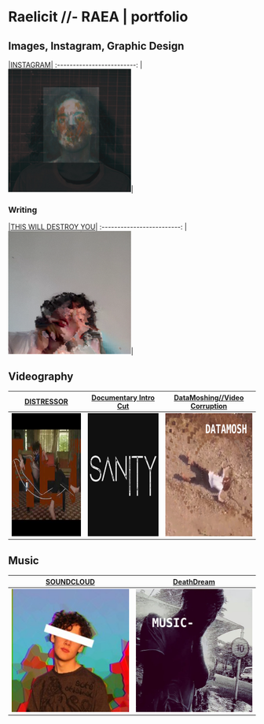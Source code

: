 # Raelicit //- RAEA | portfolio

## Images, Instagram, Graphic Design

|<a href="https://www.instagram.com/raelicit">INSTAGRAM</a>|
:-------------------------:
|<a href="https://www.instagram.com/raelicit"><img src="sources/INSTA.png" height="250" width="250"></a>|

### Writing
|<a href="https://raeawrites.blogspot.com/">THIS WILL DESTROY YOU</a>|
:-------------------------:
|<a href="https://raeawrites.blogspot.com/"><img src="sources/aaa.png" height="250" width="250"></a>|

## Videography

<a href="https://youtu.be/CvjAHG4pg8g">DISTRESSOR</a> | <a href="https://youtu.be/qGl_qOw6Ulk">Documentary Intro Cut</a> | <a href="https://youtu.be/uvQh-V3xEAw">DataMoshing//Video Corruption</a>
:-------------------------:|:-------------------------:|:-------------------------:
<a href="https://youtu.be/CvjAHG4pg8g"><img src="sources/DISTRESS.jpg" height="250" width="250"></a> | <a href="https://youtu.be/qGl_qOw6Ulk"><img src="sources/DOCINTRO.png" height="250" width="250"></a> | <a href="https://youtu.be/uvQh-V3xEAw"><img src="sources/MOSH.png" height="250" width="250"></a>
                                                                                           
## Music

<a href="https://soundcloud.com/bashyboi">SOUNDCLOUD</a> | <a href="https://youtu.be/uvQh-V3xEAw">DeathDream</a>
:-------------------------:|:-------------------------:
<a href="https://soundcloud.com/bashyboi"><img src="sources/SNDCLD.jpg" height="250" width="250"></a> | <a href="https://youtu.be/uvQh-V3xEAw"><img src="sources/MUSIC.png" height="250" width="250"></a>
